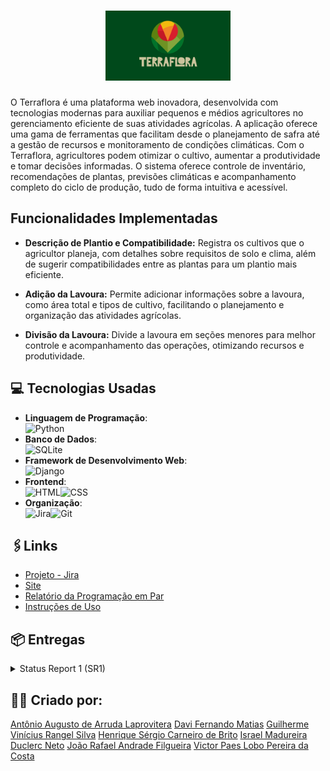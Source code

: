 <h1 align="center"> <img src="img/terraflora.jpeg" width="200"/></h1>

O Terraflora é uma plataforma web inovadora, desenvolvida com tecnologias modernas para auxiliar pequenos e médios agricultores no gerenciamento eficiente de suas atividades agrícolas. A aplicação oferece uma gama de ferramentas que facilitam desde o planejamento de safra até a gestão de recursos e monitoramento de condições climáticas.
Com o Terraflora, agricultores podem otimizar o cultivo, aumentar a produtividade e tomar decisões informadas. O sistema oferece controle de inventário, recomendações de plantas, previsões climáticas e acompanhamento completo do ciclo de produção, tudo de forma intuitiva e acessível.

## Funcionalidades Implementadas

- **Descrição de Plantio e Compatibilidade:** Registra os cultivos que o agricultor planeja, com detalhes sobre requisitos de solo e clima, além de sugerir compatibilidades entre as plantas para um plantio mais eficiente.

- **Adição da Lavoura:** Permite adicionar informações sobre a lavoura, como área total e tipos de cultivo, facilitando o planejamento e organização das atividades agrícolas.

- **Divisão da Lavoura:** Divide a lavoura em seções menores para melhor controle e acompanhamento das operações, otimizando recursos e produtividade.

## 💻 Tecnologias Usadas

- **Linguagem de Programação**:<br>![Python](https://img.shields.io/badge/Python-3776AB?style=for-the-badge&logo=python&logoColor=white)
- **Banco de Dados**:<br>![SQLite](https://img.shields.io/badge/SQLite-003B57?style=for-the-badge&logo=sqlite&logoColor=white)
- **Framework de Desenvolvimento Web**:<br>![Django](https://img.shields.io/badge/Django-092E20?style=for-the-badge&logo=django&logoColor=white)
- **Frontend**:<br>![HTML](https://img.shields.io/badge/HTML5-E34F26?style=for-the-badge&logo=html5&logoColor=white)![CSS](https://img.shields.io/badge/CSS3-1572B6?style=for-the-badge&logo=css3&logoColor=white)
- **Organização**:<br>![Jira](https://img.shields.io/badge/Jira-0052CC?style=for-the-badge&logo=jira&logoColor=white)![Git](https://img.shields.io/badge/git-%23F05033.svg?style=for-the-badge&logo=git&logoColor=white)

## 🖇️Links 
-  [Projeto - Jira](https://cesar-team-omws9jcc.atlassian.net/jira/software/projects/TRF/boards/68/backlog)
- [Site](https://terra-flora.azurewebsites.net/accounts/login/?next=/)
- [Relatório da Programação em Par](https://docs.google.com/document/d/1HrIp963lEQDZbCUSWTN_ieBdo4_9d0Spqt6ZveHgzGc/edit?usp=sharing)
- [Instruções de Uso](https://docs.google.com/document/d/1c1OgO7LOwW2Inl0H0sZEEPRcILvZiO6kl6c-bOLQv3Y/edit?usp=sharing)

## 📦 Entregas

<details>
<summary>Status Report 1 (SR1)</summary>
<ul>
    <li><a href="img/backlog.png">Print do Backlog das histórias</a></li>
    <li><a href="img/sprint1.png">Quadro da Sprint 1 com as Histórias Finalizadas</a></li>
    <li><a href="img/diagrama.png">Diagrama de Atividades</a></li>
    <li><a href="https://www.youtube.com/watch?v=F00l2z5Ead4">Screencast</a></li>
</ul>
<summary>Status Report 2 (SR2)</summary>
<ul>
    <li><a href="img/backlog.png">Print do Backlog das histórias</a></li>
    <li><a href="img/sprint1.png">Quadro da Sprint 1 com as Histórias Finalizadas</a></li>
    <li><a href="https://youtu.be/tzjuHoqHKk4">Screencast</a></li>
</ul>
</details>

## 🙋‍♂️ Criado por:
[Antônio Augusto de Arruda Laprovitera](https://github.com/antoniolaprov)
[Davi Fernando Matias](https://github.com/DaviFernandoMatias)
[Guilherme Vinícius Rangel Silva](https://github.com/GuilhermeRangelSilva)
[Henrique Sérgio Carneiro de Brito](https://github.com/HenriqueCBrito)
[Israel Madureira Duclerc Neto](https://github.com/iduclerc)
[João Rafael Andrade Filgueira](https://github.com/JoaoRafael04)
[Victor Paes Lobo Pereira da Costa](https://github.com/VictorPaes28)
